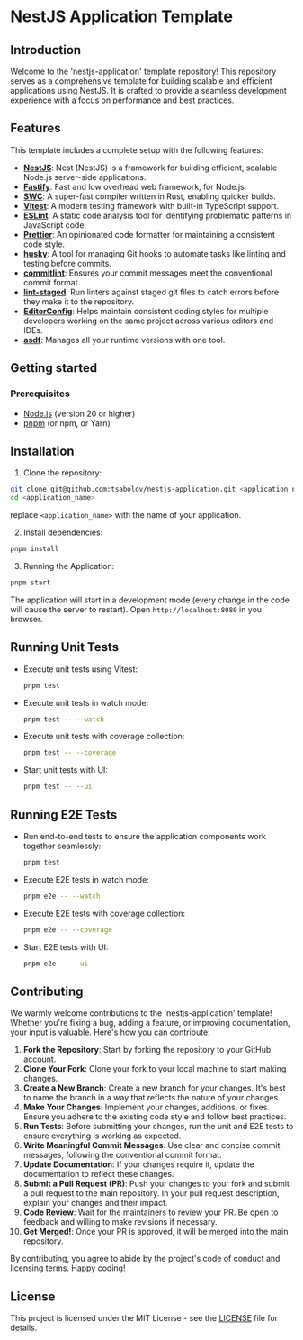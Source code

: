 # NestJS Application Template

## Introduction

Welcome to the 'nestjs-application' template repository! This repository serves as a comprehensive template for building scalable and efficient applications using NestJS. It is crafted to provide a seamless development experience with a focus on performance and best practices.

## Features

This template includes a complete setup with the following features:

- [**NestJS**](https://nestjs.com/): Nest (NestJS) is a framework for building efficient, scalable Node.js server-side applications.
- [**Fastify**](https://fastify.dev/): Fast and low overhead web framework, for Node.js.
- [**SWC**](https://swc.rs/): A super-fast compiler written in Rust, enabling quicker builds.
- [**Vitest**](https://vitest.dev/): A modern testing framework with built-in TypeScript support.
- [**ESLint**](https://eslint.org/): A static code analysis tool for identifying problematic patterns in JavaScript code.
- [**Prettier**](https://prettier.io/): An opinionated code formatter for maintaining a consistent code style.
- [**husky**](https://typicode.github.io/husky/): A tool for managing Git hooks to automate tasks like linting and testing before commits.
- [**commitlint**](https://commitlint.js.org/#/): Ensures your commit messages meet the conventional commit format.
- [**lint-staged**](https://github.com/lint-staged/lint-staged): Run linters against staged git files to catch errors before they make it to the repository.
- [**EditorConfig**](https://editorconfig.org/): Helps maintain consistent coding styles for multiple developers working on the same project across various editors and IDEs.
- [**asdf**](https://asdf-vm.com/): Manages all your runtime versions with one tool.

## Getting started

### Prerequisites

- [Node.js](https://nodejs.org/) (version 20 or higher)
- [pnpm](https://pnpm.io/) (or npm, or Yarn)

## Installation

1. Clone the repository:
  ```bash
  git clone git@github.com:tsabolov/nestjs-application.git <application_name>
  cd <application_name>
  ```

  replace `<application_name>` with the name of your application.

2. Install dependencies:
  ```bash
  pnpm install
  ```

3. Running the Application:
  ```bash
  pnpm start
  ```

  The application will start in a development mode (every change in the code will cause the server to restart). Open `http://localhost:8080` in you browser.

## Running Unit Tests

- Execute unit tests using Vitest:
  ```bash
  pnpm test
  ```

- Execute unit tests in watch mode:
  ```bash
  pnpm test -- --watch
  ```

- Execute unit tests with coverage collection:
  ```bash
  pnpm test -- --coverage
  ```

- Start unit tests with UI:
  ```bash
  pnpm test -- --ui
  ```

## Running E2E Tests

- Run end-to-end tests to ensure the application components work together seamlessly:
  ```bash
  pnpm test
  ```
- Execute E2E tests in watch mode:
  ```bash
  pnpm e2e -- --watch
  ```

- Execute E2E tests with coverage collection:
  ```bash
  pnpm e2e -- --coverage
  ```

- Start E2E tests with UI:
  ```bash
  pnpm e2e -- --ui
  ```

## Contributing

We warmly welcome contributions to the 'nestjs-application' template! Whether you're fixing a bug, adding a feature, or improving documentation, your input is valuable. Here's how you can contribute:

1. **Fork the Repository**: Start by forking the repository to your GitHub account.
2. **Clone Your Fork**: Clone your fork to your local machine to start making changes.
3. **Create a New Branch**: Create a new branch for your changes. It's best to name the branch in a way that reflects the nature of your changes.
4. **Make Your Changes**: Implement your changes, additions, or fixes. Ensure you adhere to the existing code style and follow best practices.
5. **Run Tests**: Before submitting your changes, run the unit and E2E tests to ensure everything is working as expected.
6. **Write Meaningful Commit Messages**: Use clear and concise commit messages, following the conventional commit format.
7. **Update Documentation**: If your changes require it, update the documentation to reflect these changes.
8. **Submit a Pull Request (PR)**: Push your changes to your fork and submit a pull request to the main repository. In your pull request description, explain your changes and their impact.
9. **Code Review**: Wait for the maintainers to review your PR. Be open to feedback and willing to make revisions if necessary.
10. **Get Merged!**: Once your PR is approved, it will be merged into the main repository.

By contributing, you agree to abide by the project's code of conduct and licensing terms. Happy coding!

## License

This project is licensed under the MIT License - see the [LICENSE](LICENSE) file for details.